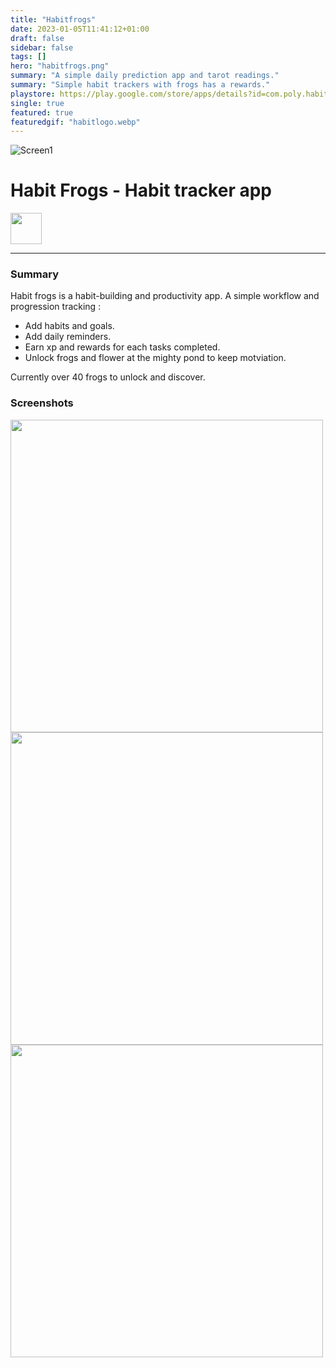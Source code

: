```yaml
---
title: "Habitfrogs"
date: 2023-01-05T11:41:12+01:00
draft: false
sidebar: false
tags: []
hero: "habitfrogs.png"
summary: "A simple daily prediction app and tarot readings."
summary: "Simple habit trackers with frogs has a rewards."
playstore: https://play.google.com/store/apps/details?id=com.poly.habit
single: true
featured: true
featuredgif: "habitlogo.webp"
---
```



![Screen1](/habitlogo.webp)
# Habit Frogs - Habit tracker app
<a href="https://play.google.com/store/apps/details?id=com.poly.habit" target="_blank" rel="noopener noreferrer"> <img height="50" src="/google-play-badge-nopad.png"/></a>

<hr>

### Summary
Habit frogs is a habit-building and productivity app.
A simple workflow and progression tracking :
- Add habits and goals.
- Add daily reminders.
- Earn xp and rewards for each tasks completed.
- Unlock frogs and flower at the mighty pond to keep motviation.

Currently over 40 frogs to unlock and discover.

### Screenshots

<img height="500" src="/ha1.webp"/>
<img height="500" src="/ha2.webp"/>
<img height="500" src="/ha3.webp"/>